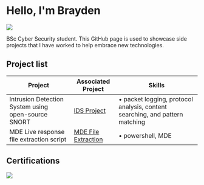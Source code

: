 # Hello, I'm Brayden
<a href="www.linkedin.com/in/braydenbirch"><img src="https://img.shields.io/badge/-LinkedIn-0072b1?&style=for-the-badge&logo=linkedin&logoColor=white" /></a>

BSc Cyber Security student. This GitHub page is used to showcase side projects that I have worked to help embrace new technologies.

## Project list

| Project                                                      | Associated Project                             | Skills
|-------------------------------------------------------------|------------------------------------------------|------|
| Intrusion Detection System using open-source SNORT          | <a href="https://github.com/brayden031/SNORT-IDS-Project">IDS Project</a>| •	packet logging, protocol analysis, content searching, and pattern matching
| MDE Live response file extraction script | <a href="https://github.com/brayden031/SNORT-IDS-Project/edit/main/README.md">MDE File Extraction</a>| • powershell, MDE


## Certifications
<div>
<img src="https://img.shields.io/badge/-SC--900-006400?&style=for-the-badge&logoColor=white" />
</div>

